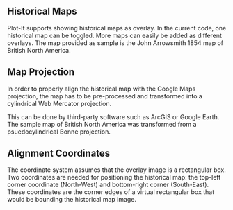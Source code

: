 ## Historical Maps

Plot-It supports showing historical maps as overlay. In the current code, one historical map can be toggled. 
More maps can easily be added as different overlays. The map provided as sample is the John Arrowsmith 1854 map of
British North America.

## Map Projection

In order to properly align the historical map with the Google Maps projection, the map has to be pre-processed and 
transformed into a cylindrical Web Mercator projection. 

This can be done by third-party software such as ArcGIS or Google Earth. 
The sample map of British North America was transformed from a psuedocylindrical Bonne projection.

## Alignment Coordinates

The coordinate system assumes that the overlay image is a rectangular box. 
Two coordinates are needed for positioning the historical map: the top-left corner coordinate (North-West) and 
bottom-right corner (South-East). These coordinates are the corner edges of a virtual rectangular box that would 
be bounding the historical map image.